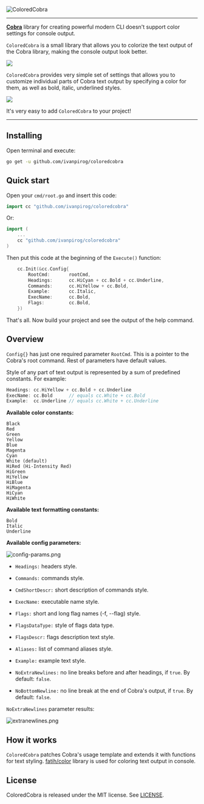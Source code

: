 ![ColoredCobra](ColoredCobra.png)

---

**[Cobra](https://github.com/spf13/cobra)** library for creating powerful modern CLI doesn't support color settings for console output.

`ColoredCobra` is a small library that allows you to colorize the text output of the Cobra library, making the console output look better.

![](coloredcobra-look.png)

`ColoredCobra` provides very simple set of settings that allows you to customize individual parts of Cobra text output by specifying a color for them, as well as bold, italic, underlined styles.

![](ccconfig.png)

It's very easy to add `ColoredCobra` to your project!

---

## Installing

Open terminal and execute:

```bash
go get -u github.com/ivanpirog/coloredcobra
```

## Quick start

Open your `cmd/root.go` and insert this code:

```go
import cc "github.com/ivanpirog/coloredcobra"
```

Or:

```go
import (
    ...
    cc "github.com/ivanpirog/coloredcobra"
)
```

Then put this code at the beginning of the `Execute()` function:

```go
    cc.Init(&cc.Config{
        RootCmd:       rootCmd,
        Headings:      cc.HiCyan + cc.Bold + cc.Underline,
        Commands:      cc.HiYellow + cc.Bold,
        Example:       cc.Italic,
        ExecName:      cc.Bold,
        Flags:         cc.Bold,
    })
```

That's all. Now build your project and see the output of the help command.

## Overview

`Config{}` has just one required parameter `RootCmd`. This is a pointer to the Cobra's root command. Rest of parameters have default values.

Style of any part of text output is represented by a sum of predefined constants. For example:

```go
Headings: cc.HiYellow + cc.Bold + cc.Underline
ExecName: cc.Bold      // equals cc.White + cc.Bold
Example:  cc.Underline // equals cc.White + cc.Underline
```

**Available color constants:**

```
Black
Red
Green
Yellow
Blue
Magenta
Cyan
White (default)
HiRed (Hi-Intensity Red)
HiGreen
HiYellow
HiBlue
HiMagenta
HiCyan
HiWhite
```

**Available text formatting constants:**

```
Bold
Italic
Underline
```

**Available config parameters:**

![config-params.png](config-params.png)

* `Headings:` headers style.

* `Commands:` commands style.

* `CmdShortDescr:` short description of commands style.

* `ExecName:` executable name style.

* `Flags:` short and long flag names (-f, --flag) style.

* `FlagsDataType:` style of flags data type.

* `FlagsDescr:` flags description text style.

* `Aliases:` list of command aliases style.

* `Example:` example text style.

* `NoExtraNewlines:` no line breaks before and after headings, if `true`. By default: `false`.

* `NoBottomNewline:` no line break at the end of Cobra's output, if `true`. By default: `false`.

`NoExtraNewlines` parameter results:

![extranewlines.png](extranewlines.png)

## How it works

`ColoredCobra` patches Cobra's usage template and extends it with functions for text styling. [fatih/color](https://github.com/fatih/color) library is used for coloring text output in console.

## License

ColoredCobra is released under the MIT license. See [LICENSE](https://github.com/ivanpirog/coloredcobra/blob/main/LICENSE).
